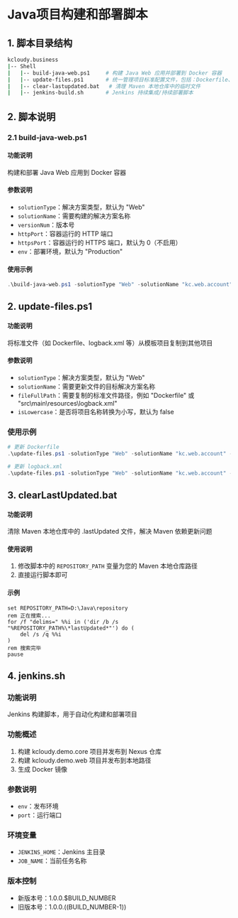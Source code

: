 # Java项目构建和部署脚本
## 1. 脚本目录结构
```bash
kcloudy.business
|-- Shell
|   |-- build-java-web.ps1     # 构建 Java Web 应用并部署到 Docker 容器
|   |-- update-files.ps1       # 统一管理项目标准配置文件，包括：Dockerfile、logback.xml
|   |-- clear-lastupdated.bat   # 清理 Maven 本地仓库中的临时文件
|   |-- jenkins-build.sh       # Jenkins 持续集成/持续部署脚本
```
## 2. 脚本说明
### 2.1 build-java-web.ps1
#### 功能说明
构建和部署 Java Web 应用到 Docker 容器

#### 参数说明
* `solutionType`：解决方案类型，默认为 "Web"
* `solutionName`：需要构建的解决方案名称
* `versionNum`：版本号
* `httpPort`：容器运行的 HTTP 端口
* `httpsPort`：容器运行的 HTTPS 端口，默认为 0（不启用）
* `env`：部署环境，默认为 "Production"

#### 使用示例
```powershell
.\build-java-web.ps1 -solutionType "Web" -solutionName "kc.web.account" -versionNum 1 -httpPort 2001 -httpsPort 0 -env "Production"
```

## 2. update-files.ps1
#### 功能说明
将标准文件（如 Dockerfile、logback.xml 等）从模板项目复制到其他项目

#### 参数说明
* `solutionType`：解决方案类型，默认为 "Web"
* `solutionName`：需要更新文件的目标解决方案名称
* `fileFullPath`：需要复制的标准文件路径，例如 "Dockerfile" 或 "src\main\resources\logback.xml"
* `isLowercase`：是否将项目名称转换为小写，默认为 false

### 使用示例
```powershell
# 更新 Dockerfile
.\update-files.ps1 -solutionType "Web" -solutionName "kc.web.account" -fileFullPath "Dockerfile" -isLowercase $true

# 更新 logback.xml
.\update-files.ps1 -solutionType "Web" -solutionName "kc.web.account" -fileFullPath "src\main\resources\logback.xml" -isLowercase $true
```

## 3. clearLastUpdated.bat
#### 功能说明
清除 Maven 本地仓库中的 .lastUpdated 文件，解决 Maven 依赖更新问题

#### 使用说明
1. 修改脚本中的 `REPOSITORY_PATH` 变量为您的 Maven 本地仓库路径
2. 直接运行脚本即可

#### 示例
```batch
set REPOSITORY_PATH=D:\Java\repository
rem 正在搜索...
for /f "delims=" %%i in ('dir /b /s "%REPOSITORY_PATH%\*lastUpdated*"') do (
    del /s /q %%i
)
rem 搜索完毕
pause
```

## 4. jenkins.sh

### 功能说明
Jenkins 构建脚本，用于自动化构建和部署项目

### 功能概述
1. 构建 kcloudy.demo.core 项目并发布到 Nexus 仓库
2. 构建 kcloudy.demo.web 项目并发布到本地路径
3. 生成 Docker 镜像

### 参数说明
* `env`：发布环境
* `port`：运行端口

### 环境变量
* `JENKINS_HOME`：Jenkins 主目录
* `JOB_NAME`：当前任务名称

### 版本控制
* 新版本号：1.0.0.$BUILD_NUMBER
* 旧版本号：1.0.0.$(($BUILD_NUMBER-1))
